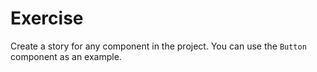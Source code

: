 # Exercise

Create a story for any component in the project. You can use the `Button` component as an example.